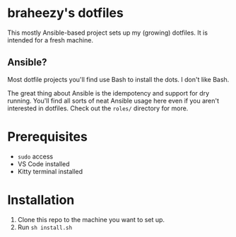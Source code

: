 # braheezy's dotfiles
This mostly Ansible-based project sets up my (growing) dotfiles. It is intended for a fresh machine.

## Ansible?
Most dotfile projects you'll find use Bash to install the dots. I don't like Bash.

The great thing about Ansible is the idempotency and support for dry running. You'll find all sorts of neat Ansible usage here even if you aren't interested in dotfiles. Check out the `roles/` directory for more.

# Prerequisites
* `sudo` access
* VS Code installed
* Kitty terminal installed

# Installation
1. Clone this repo to the machine you want to set up.
2. Run `sh install.sh`
